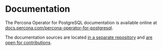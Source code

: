 # Documentation

The Percona Operator for PostgreSQL documentation is available online at [docs.percona.com/percona-operator-for-postgresql](https://docs.percona.com/percona-operator-for-postgresql/2.0/index.html).

The documentation sources are located [in a separate repository](https://github.com/percona/k8spg-docs) and [are open for contributions](https://github.com/percona/k8spg-docs/blob/main/CONTRIBUTING.md).
